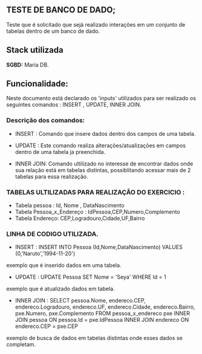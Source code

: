 ## TESTE DE BANCO DE DADO;

Teste que é solicitado que sejá realizado interações em um conjunto de tabelas dentro de um banco de dado.

## Stack utilizada
 
**SGBD:** Maria DB.
## Funcionalidade:

Neste documento está declarado os 'inputs' utilizados para ser realizado os seguintes comandos : INSERT , UPDATE,  INNER JOIN.


### Descrição dos comandos:

- INSERT  :  Comando que insere dados dentro dos campos de uma tabela.

- UPDATE : Este comando realiza alterações/atualizações em campos dentro de uma tabela ja preenchida.

- INNER JOIN: Comando ultilizado no interesse de encontrar dados onde sua relação está em tabelas distintas, possiblitando acessar mais de 2 tabelas para essa realização.


### TABELAS ULTILIZADAS PARA REALIZAÇÃO DO EXERCICIO : 
 
 - Tabela pessoa : Id, Nome , DataNascimento
 - Tabela Pessoa_x_Endereço : IdPessoa,CEP,Numero,Complemento
 - Tabela Endereço: CEP,Logradouro,Cidade,UF,Bairro

 ### LINHA DE CODIGO UTILIZADA.

- INSERT : INSERT INTO Pessoa (Id,Nome,DataNascimento)
VALUES (0,'Naruto','1994-11-20')

 exemplo que é inserido dados em uma tabela.

- UPDATE :  UPDATE Pessoa
SET Nome = 'Seya'
WHERE Id = 1

exemplo que é atualizado dados em tabela.

- INNER JOIN : SELECT pessoa.Nome, endereco.CEP, endereco.Logradouro, endereco.UF, endereco.Cidade, endereco.Bairro, pxe.Numero, pxe.Complemento
FROM pessoa_x_endereco pxe
INNER JOIN pessoa ON pessoa.Id = pxe.IdPessoa
INNER JOIN endereco ON endereco.CEP = pxe.CEP

exemplo de busca de dados em tabelas distintas onde esses dados se completam.